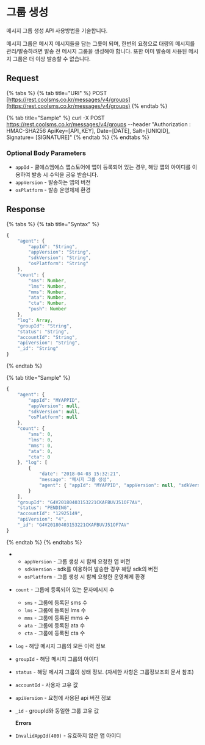 # 그룹 생성

메시지 그룹 생성 API 사용방법을 기술합니다.

메시지 그룹은 메시지 메시지들을 담는 그릇이 되며, 한번의 요청으로 대량의 메시지를 관리/발송하려면 발송 전 메시지 그룹을 생성해야 합니다. 또한 이미 발송에 사용된 메시지 그룹은 더 이상 발송할 수 없습니다.

## Request

{% tabs %}
{% tab title="URI" %}
POST [https://rest.coolsms.co.kr/messages/v4/groups](https://rest.coolsms.co.kr/messages/v4/groups)
{% endtab %}

{% tab title="Sample" %}
curl -X POST https://rest.coolsms.co.kr/messages/v4/groups  --header "Authorization : HMAC-SHA256 ApiKey=\[API\_KEY\], Date=\[DATE\], Salt=\[UNIQID\], Signature= \[SIGNATURE\]"
{% endtab %}
{% endtabs %}

### Optional Body Parameters

* `appId` - 쿨에스엠에스 앱스토어에 앱이 등록되어 있는 경우, 해당 앱의 아이디를 이용하여 발송 시 수익을 공유 받습니다.
* `appVersion` - 발송하는 앱의 버전
* `osPlatform` - 발송 운영체제 환경

## Response

{% tabs %}
{% tab title="Syntax" %}
```javascript
{
    "agent": {
        "appId": "String",
        "appVersion": "String",
        "sdkVersion": "String",
        "osPlatform": "String"
    },
    "count": {
        "sms": Number,
        "lms": Number,
        "mms": Number,
        "ata": Number,
        "cta": Number,
        "push": Number
    },
    "log": Array,
    "groupId": "String",
    "status": "String",
    "accountId": "String",
    "apiVersion": "String",
    "_id": "String"
}
```
{% endtab %}

{% tab title="Sample" %}
```javascript
{
    "agent": {
        "appId": "MYAPPID",
        "appVersion": null,
        "sdkVersion": null,
        "osPlatform": null
    },
    "count": {
        "sms": 0,
        "lms": 0,
        "mms": 0,
        "ata": 0,
        "cta": 0
    }, "log": [
        {
            "date": "2018-04-03 15:32:21",
            "message": "메시지 그룹 생성",
            "agent": { "appId": "MYAPPID", "appVersion": null, "sdkVersion": null, "osPlatform": null } 
        }
    ],
    "groupId": "G4V20180403153221CKAFBUVJ51OF7AV",
    "status": "PENDING",
    "accountId": "12925149",
    "apiVersion": "4",
    "_id": "G4V20180403153221CKAFBUVJ51OF7AV" 
}
```
{% endtab %}
{% endtabs %}

* * `appVersion` - 그룹 생성 시 함께 요청한 앱 버전
  * `sdkVersion` - sdk를 이용하여 발송한 경우 해당 sdk의 버전
  * `osPlatform` - 그룹 생성 시 함께 요청한 운영체제 환경
* `count` - 그룹에 등록되어 있는 문자메시지 수
  * `sms` - 그룹에 등록된 sms 수
  * `lms` - 그룹에 등록된 lms 수
  * `mms` - 그룹에 등록된 mms 수
  * `ata` - 그룹에 등록된 ata 수
  * `cta` - 그룹에 등록된 cta 수
* `log` - 해당 메시지 그룹의 모든 이력 정보
* `groupId` - 해당 메시지 그룹의 아이디
* `status` - 해당 메시지 그룹의 상태 정보. \(자세한 사항은 그룹정보조회 문서 참조\)
* `accountId` - 사용자 고유 값
* `apiVersion` - 요청에 사용된 api 버전 정보
* `_id` - groupId와 동일한 그룹 고유 값

  **Errors**

* `InvalidAppId(400)` - 유효하지 않은 앱 아이디 


